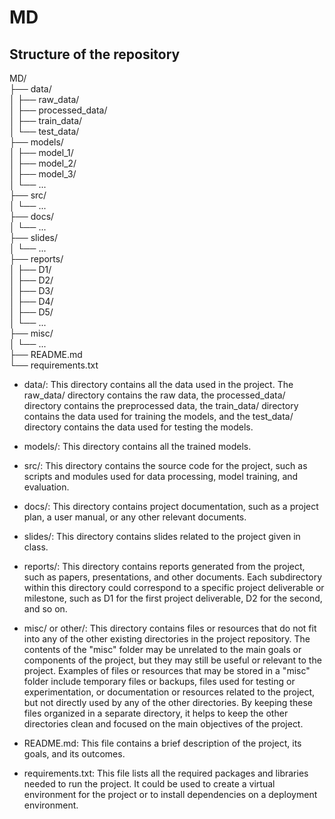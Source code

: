 # MD

## Structure of the repository

MD/  <br>
├── data/  <br>
│   ├── raw_data/  <br>
│   ├── processed_data/  <br>
│   ├── train_data/  <br>
│   └── test_data/  <br>
├── models/  <br>
│   ├── model_1/  <br>
│   ├── model_2/  <br>
│   ├── model_3/  <br>
│   └── ...  <br>
├── src/  <br>
│   └── ...  <br>
├── docs/  <br>
│   └── ...  <br>
├── slides/  <br>
│   └── ...  <br>
├── reports/  <br>
│   ├── D1/  <br>
│   ├── D2/  <br>
│   ├── D3/  <br>
│   ├── D4/  <br>
│   ├── D5/  <br>
│   └── ...  <br>
├── misc/  <br>
│   └── ...  <br>
├── README.md  <br>
└── requirements.txt  <br>

- data/: This directory contains all the data used in the project. The raw_data/ directory contains the raw data, the processed_data/ directory contains the preprocessed data, the train_data/ directory contains the data used for training the models, and the test_data/ directory contains the data used for testing the models.

- models/: This directory contains all the trained models.

- src/: This directory contains the source code for the project, such as scripts and modules used for data processing, model training, and evaluation.

- docs/: This directory contains project documentation, such as a project plan, a user manual, or any other relevant documents.

- slides/: This directory contains slides related to the project given in class.

- reports/: This directory contains reports generated from the project, such as papers, presentations, and other documents. Each subdirectory within this directory could correspond to a specific project deliverable or milestone, such as D1 for the first project deliverable, D2 for the second, and so on.

- misc/ or other/: This directory contains files or resources that do not fit into any of the other existing directories in the project repository. The contents of the "misc" folder may be unrelated to the main goals or components of the project, but they may still be useful or relevant to the project. Examples of files or resources that may be stored in a "misc" folder include temporary files or backups, files used for testing or experimentation, or documentation or resources related to the project, but not directly used by any of the other directories. By keeping these files organized in a separate directory, it helps to keep the other directories clean and focused on the main objectives of the project.

- README.md: This file contains a brief description of the project, its goals, and its outcomes.

- requirements.txt: This file lists all the required packages and libraries needed to run the project. It could be used to create a virtual environment for the project or to install dependencies on a deployment environment.
